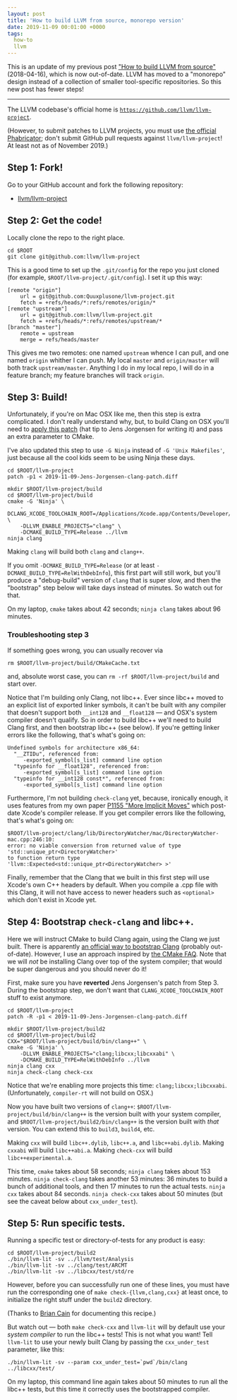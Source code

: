 ```yaml
---
layout: post
title: 'How to build LLVM from source, monorepo version'
date: 2019-11-09 00:01:00 +0000
tags:
  how-to
  llvm
---
```


This is an update of my previous post
["How to build LLVM from source"](/blog/2018/04/16/building-llvm-from-source) (2018-04-16),
which is now out-of-date. LLVM has moved to a "monorepo" design instead of a collection
of smaller tool-specific repositories. So this new post has fewer steps!

----

The LLVM codebase's official home is [`https://github.com/llvm/llvm-project`](https://github.com/llvm/llvm-project).

(However, to submit patches to LLVM projects, you must use
[the official Phabricator](https://reviews.llvm.org/differential/diff/create/);
don't submit GitHub pull requests against `llvm/llvm-project`!
At least not as of November 2019.)


## Step 1: Fork!

Go to your GitHub account and fork the following repository:

- [llvm/llvm-project](https://github.com/llvm/llvm-project)


## Step 2: Get the code!

Locally clone the repo to the right place.

    cd $ROOT
    git clone git@github.com:llvm/llvm-project

This is a good time to set up the `.git/config` for the repo
you just cloned (for example, `$ROOT/llvm-project/.git/config`).
I set it up this way:

    [remote "origin"]
        url = git@github.com:Quuxplusone/llvm-project.git
        fetch = +refs/heads/*:refs/remotes/origin/*
    [remote "upstream"]
        url = git@github.com:llvm/llvm-project.git
        fetch = +refs/heads/*:refs/remotes/upstream/*
    [branch "master"]
        remote = upstream
        merge = refs/heads/master

This gives me two remotes: one named `upstream` whence I can pull,
and one named `origin` whither I can push. My local `master` and `origin/master`
will both track `upstream/master`. Anything I do in my local repo, I will do in a
feature branch; my feature branches will track `origin`.


## Step 3: Build!

Unfortunately, if you're on Mac OSX like me, then this step is extra complicated.
I don't really understand why, but, to build Clang on OSX you'll need to
[apply this patch](/blog/code/2019-11-09-Jens-Jorgensen-clang-patch.diff)
(hat tip to Jens Jorgensen for writing it) and pass an extra parameter to CMake.

I've also updated this step to use `-G Ninja` instead of `-G 'Unix Makefiles'`,
just because all the cool kids seem to be using Ninja these days.

    cd $ROOT/llvm-project
    patch -p1 < 2019-11-09-Jens-Jorgensen-clang-patch.diff

    mkdir $ROOT/llvm-project/build
    cd $ROOT/llvm-project/build
    cmake -G 'Ninja' \
        -DCLANG_XCODE_TOOLCHAIN_ROOT=/Applications/Xcode.app/Contents/Developer/Toolchains/XcodeDefault.xctoolchain \
        -DLLVM_ENABLE_PROJECTS="clang" \
        -DCMAKE_BUILD_TYPE=Release ../llvm
    ninja clang

Making `clang` will build both `clang` and `clang++`.

If you omit `-DCMAKE_BUILD_TYPE=Release` (or at least `-DCMAKE_BUILD_TYPE=RelWithDebInfo`),
this first part will still work, but you'll produce
a "debug-build" version of `clang` that is super slow, and then the "bootstrap" step below will
take days instead of minutes. So watch out for that.

On my laptop, `cmake` takes about 42 seconds;
`ninja clang` takes about 96 minutes.


### Troubleshooting step 3

If something goes wrong, you can usually recover via

    rm $ROOT/llvm-project/build/CMakeCache.txt

and, absolute worst case, you can `rm -rf $ROOT/llvm-project/build` and start over.

Notice that I'm building only Clang, not libc++. Ever since libc++ moved to an explicit
list of exported linker symbols, it can't be built with any compiler that doesn't support
both `__int128` and `__float128` — and OSX's system compiler doesn't qualify. So in order to
build libc++ we'll need to build Clang first, and then bootstrap libc++ (see below). If you're
getting linker errors like the following, that's what's going on:

    Undefined symbols for architecture x86_64:
      "__ZTIDu", referenced from:
         -exported_symbol[s_list] command line option
      "typeinfo for __float128", referenced from:
         -exported_symbol[s_list] command line option
      "typeinfo for __int128 const*", referenced from:
         -exported_symbol[s_list] command line option

Furthermore, I'm not building `check-clang` yet, because, ironically enough,
it uses features from my own paper
[P1155 "More Implicit Moves"](http://www.open-std.org/jtc1/sc22/wg21/docs/papers/2019/p1155r3.html)
which post-date Xcode's compiler release. If you get compiler errors like the following, that's
what's going on:

    $ROOT/llvm-project/clang/lib/DirectoryWatcher/mac/DirectoryWatcher-mac.cpp:246:10:
    error: no viable conversion from returned value of type 'std::unique_ptr<DirectoryWatcher>'
    to function return type 'llvm::Expected<std::unique_ptr<DirectoryWatcher> >'

Finally, remember that the Clang that we built in this first step will use Xcode's own C++ headers
by default. When you compile a .cpp file with this Clang, it will not have access to newer headers
such as  `<optional>` which don't exist in Xcode yet.


## Step 4: Bootstrap `check-clang` and libc++.

Here we will instruct CMake to build Clang again, using the Clang we just built.
There is apparently [an official way to bootstrap Clang](https://llvm.org/docs/AdvancedBuilds.html)
(probably out-of-date). However, I use an approach inspired by
[the CMake FAQ](https://gitlab.kitware.com/cmake/community/wikis/FAQ#how-do-i-use-a-different-compiler).
Note that we will *not* be installing Clang over top of the system compiler; that would be super dangerous
and you should never do it!

First, make sure you have <b>reverted</b> Jens Jorgensen's patch from Step 3.
During the bootstrap step, we don't want that `CLANG_XCODE_TOOLCHAIN_ROOT` stuff to exist anymore.

    cd $ROOT/llvm-project
    patch -R -p1 < 2019-11-09-Jens-Jorgensen-clang-patch.diff

    mkdir $ROOT/llvm-project/build2
    cd $ROOT/llvm-project/build2
    CXX="$ROOT/llvm-project/build/bin/clang++" \
    cmake -G 'Ninja' \
        -DLLVM_ENABLE_PROJECTS="clang;libcxx;libcxxabi" \
        -DCMAKE_BUILD_TYPE=RelWithDebInfo ../llvm
    ninja clang cxx
    ninja check-clang check-cxx

Notice that we're enabling more projects this time: `clang;libcxx;libcxxabi`.
(Unfortunately, `compiler-rt` will not build on OSX.)

Now you have built two versions of `clang++`: `$ROOT/llvm-project/build/bin/clang++` is the version
built with your system compiler, and `$ROOT/llvm-project/build2/bin/clang++` is the version built with
_that_ version. You can extend this to `build3`, `build4`, etc.

Making `cxx` will build `libc++.dylib`, `libc++.a`, and `libc++abi.dylib`.
Making `cxxabi` will build `libc++abi.a`.
Making `check-cxx` will build `libc++experimental.a`.

This time, `cmake` takes about 58 seconds; `ninja clang` takes about 153 minutes.
`ninja check-clang` takes another 53 minutes:
36 minutes to build a bunch of additional tools, and then 17 minutes to run the actual tests.
`ninja cxx` takes about 84 seconds.
`ninja check-cxx` takes about 50 minutes (but see the caveat below about `cxx_under_test`).

## Step 5: Run specific tests.

Running a specific test or directory-of-tests for any product is easy:

    cd $ROOT/llvm-project/build2
    ./bin/llvm-lit -sv ../llvm/test/Analysis
    ./bin/llvm-lit -sv ../clang/test/ARCMT
    ./bin/llvm-lit -sv ../libcxx/test/std/re

However, before you can successfully run one of these lines,
you must have run the corresponding one of `make check-{llvm,clang,cxx}`
at least once, to initialize the right stuff under the `build2` directory.

(Thanks to [Brian Cain](http://lists.llvm.org/pipermail/llvm-dev/2018-May/123049.html)
for documenting this recipe.)

But watch out — both `make check-cxx` and `llvm-lit` will by default use your *system compiler*
to run the libc++ tests! This is not what you want! Tell `llvm-lit` to use your newly built Clang
by passing the `cxx_under_test` parameter, like this:

    ./bin/llvm-lit -sv --param cxx_under_test=`pwd`/bin/clang ../libcxx/test/

On my laptop, this command line again takes about 50 minutes to run all the libc++ tests,
but this time it correctly uses the bootstrapped compiler.

